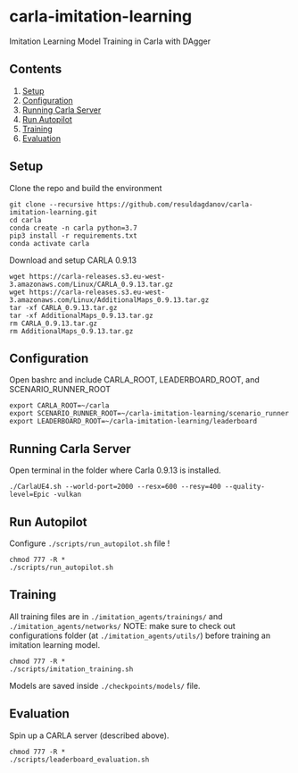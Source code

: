 # carla-imitation-learning
Imitation Learning Model Training in Carla with DAgger

## Contents
1. [Setup](#setup)
2. [Configuration](#configuration)
2. [Running Carla Server](#running-carla-server)
4. [Run Autopilot](#run-autopilot)
5. [Training](#training)
6. [Evaluation](#evaluation)

## Setup
Clone the repo and build the environment

```Shell
git clone --recursive https://github.com/resuldagdanov/carla-imitation-learning.git
cd carla
conda create -n carla python=3.7
pip3 install -r requirements.txt
conda activate carla
```

Download and setup CARLA 0.9.13
```Shell
wget https://carla-releases.s3.eu-west-3.amazonaws.com/Linux/CARLA_0.9.13.tar.gz
wget https://carla-releases.s3.eu-west-3.amazonaws.com/Linux/AdditionalMaps_0.9.13.tar.gz
tar -xf CARLA_0.9.13.tar.gz
tar -xf AdditionalMaps_0.9.13.tar.gz
rm CARLA_0.9.13.tar.gz
rm AdditionalMaps_0.9.13.tar.gz
```

## Configuration
Open bashrc and include CARLA_ROOT, LEADERBOARD_ROOT, and SCENARIO_RUNNER_ROOT
```Shell
export CARLA_ROOT=~/carla
export SCENARIO_RUNNER_ROOT=~/carla-imitation-learning/scenario_runner
export LEADERBOARD_ROOT=~/carla-imitation-learning/leaderboard
```

## Running Carla Server
Open terminal in the folder where Carla 0.9.13 is installed.
```Shell
./CarlaUE4.sh --world-port=2000 --resx=600 --resy=400 --quality-level=Epic -vulkan
```

## Run Autopilot
Configure ```./scripts/run_autopilot.sh``` file !
```Shell
chmod 777 -R *
./scripts/run_autopilot.sh
```

## Training
All training files are in ```./imitation_agents/trainings/``` and ```./imitation_agents/networks/```
NOTE: make sure to check out configurations folder (at ```./imitation_agents/utils/```) before training an imitation learning model.
```Shell
chmod 777 -R *
./scripts/imitation_training.sh
```
Models are saved inside ```./checkpoints/models/``` file.

## Evaluation
Spin up a CARLA server (described above).
```Shell
chmod 777 -R *
./scripts/leaderboard_evaluation.sh
```